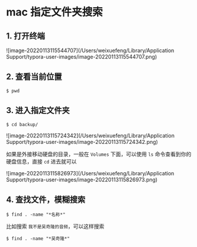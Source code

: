 # mac 指定文件夹搜索

## 1. 打开终端

![image-20220113115544707](/Users/weixuefeng/Library/Application Support/typora-user-images/image-20220113115544707.png)

## 2. 查看当前位置

``` 
$ pwd
```

## 3. 进入指定文件夹

```
$ cd backup/
```



![image-20220113115724342](/Users/weixuefeng/Library/Application Support/typora-user-images/image-20220113115724342.png)

如果是外接移动硬盘的目录，一般在 `Volumes` 下面，可以使用 `ls` 命令查看到你的硬盘信息，直接  `cd` 进去就可以

![image-20220113115826973](/Users/weixuefeng/Library/Application Support/typora-user-images/image-20220113115826973.png)

## 4. 查找文件，模糊搜索

```
$ find . -name "*名称*"
```

比如搜索 `我不是吴奇隆的音频`，可以这样搜索

```
$ find . -name "*吴奇隆*"
```

